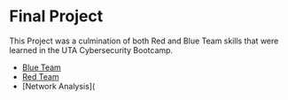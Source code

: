 # Final Project

This Project was a culmination of both Red and Blue Team skills that were learned in the UTA Cybersecurity Bootcamp.

- [Blue Team](https://github.com/Nhiwins/Final-Project/blob/main/Blue%20Team.md)
- [Red Team](https://github.com/Nhiwins/Final-Project/blob/main/Red%20Team.md)
- [Network Analysis](
